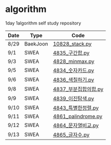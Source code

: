 # algorithm
1day 1algorithm self study repository



| Date | Type     | Code                                                         |
| ---- | -------- | ------------------------------------------------------------ |
| 8/29 | BaekJoon | [10828_stack.py](https://github.com/sophryu99/algorithm/blob/master/BaekJoon/10828_stack.py) |
| 9/1  | SWEA     | [4835_구간합.py](https://github.com/sophryu99/algorithm/blob/master/SWEA/List1_4835_구간합.py) |
| 9/3  | SWEA     | [4828_minmax.py](https://github.com/sophryu99/algorithm/blob/master/SWEA/List1_4828_minmax.py) |
| 9/5  | SWEA     | [4834_숫자카드.py](https://github.com/sophryu99/algorithm/blob/master/SWEA/List1_4834_숫자카드.py) |
| 9/6  | SWEA     | [4836_색칠하기.py](https://github.com/sophryu99/algorithm/blob/master/SWEA/List2_4836_색칠하기.py) |
| 9/8  | SWEA     | [4837_부분집합의합.py](https://github.com/sophryu99/algorithm/blob/master/SWEA/List2_4837_부분집합의합.py) |
| 9/9  | SWEA     | [4839_이진탐색.py](https://github.com/sophryu99/algorithm/blob/master/SWEA/List2_4839_이진탐색.py) |
| 9/10 | SWEA     | [4843_특별한정렬.py](https://github.com/sophryu99/algorithm/blob/master/SWEA/List2_4843_특별한정렬.py) |
| 9/11 | SWEA     | [4861_palindrome.py](https://github.com/sophryu99/algorithm/blob/master/SWEA/String_4861_palindrome.py) |
| 9/12 | SWEA     | [4864_문자열비교.py](https://github.com/sophryu99/algorithm/blob/master/SWEA/String_4864_문자열비교.py) |
| 9/13 | SWEA     | [4865_글자수.py](https://github.com/sophryu99/algorithm/blob/master/SWEA/String_4865_글자수.py) |





